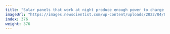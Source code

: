```yaml
---
title: "Solar panels that work at night produce enough power to charge a phone"
imageUrl: "https://images.newscientist.com/wp-content/uploads/2022/04/05155212/SEI_97228967.jpg?width=600"
index: 376
weight: 376
---
```

